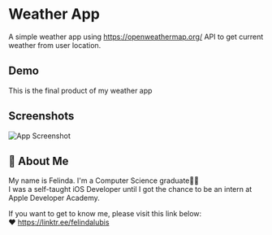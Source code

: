 
# Weather App

A simple weather app using https://openweathermap.org/ API to get current weather from user location.


## Demo

This is the final product of my weather app

## Screenshots

![App Screenshot](https://via.placeholder.com/468x300?text=App+Screenshot+Here)


## 🚀 About Me
My name is Felinda. I'm a Computer Science graduate👩‍🎓  
I was a self-taught iOS Developer until I got the chance to be an intern at Apple Developer Academy. 

If you want to get to know me, please visit this link below:   
❤ https://linktr.ee/felindalubis



